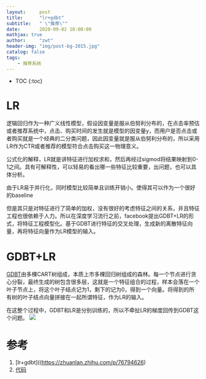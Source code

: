```yaml
---
layout:     post
title:      "lr+gdbt"
subtitle:   " \"推荐\""
date:       2020-09-02 18:00:00
mathjax: true
author:     "zwt"
header-img: "img/post-bg-2015.jpg"
catalog: false
tags:
    - 推荐系统
---
```

* TOC
{:toc}

# LR

逻辑回归作为一种广义线性模型，假设因变量是服从伯努利分布的，在点击率预估或者推荐系统中，点击、购买时间的发生就是模型的因变量y，而用户是否点击或者购买就是一个经典的二分类问题，因此因变量就是服从伯努利分布的，所以采用LR作为CTR或者推荐的模型符合点击购买这一物理意义。

公式化的解释，LR就是讲特征进行加权求和，然后再经过sigmod将结果映射到0-1之间。具有可解释性，可以轻易的看出哪一些特征比较重要，出问题，也可以具体分析。

由于LR易于并行化，同时模型比较简单且训练开销小。使得其可以作为一个很好的baseline

但是其只是对特征进行了简单的加权，没有很好的考虑特征之间的关系，并且特征工程也很依赖于人力。所以在深度学习流行之前，facebook提出GDBT+LR的形式，将特征工程模型化。基于GDBT进行特征的交叉处理，生成新的离散特征向量，再将特征向量作为LR模型的输入。

# GDBT+LR

[GDBT](https://zwt0204.github.io/2020/06/20/%E9%9B%86%E6%88%90%E5%AD%A6%E4%B9%A0/)由多棵CART树组成，本质上市多棵回归树组成的森林。每一个节点进行贪心分裂，最终生成的树包含很多层，这就是一个特征组合的过程，样本会落在一个叶子节点上，将这个叶子结点记为1，剩下的记为0，得到一个向量。将得到的所有树的叶子结点向量拼接在一起所谓特征，作为LR的输入。

在这整个过程中，GDBT和LR是分别训练的，所以不牵扯LR的梯度回传到GDBT这个问题。
![](https://zwt0204.github.io//img/gdbt+lr.jpg)



# 参考
1. [lr+gdbt]((https://zhuanlan.zhihu.com/p/76794626)
2. [代码](https://github.com/zwt0204/recommend-system)
